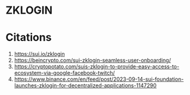 # ZKLOGIN



# Citations

1. https://sui.io/zklogin
2. https://beincrypto.com/sui-zklogin-seamless-user-onboarding/
3. https://cryptopotato.com/suis-zklogin-to-provide-easy-access-to-ecosystem-via-google-facebook-twitch/
4. https://www.binance.com/en/feed/post/2023-09-14-sui-foundation-launches-zklogin-for-decentralized-applications-1147290
